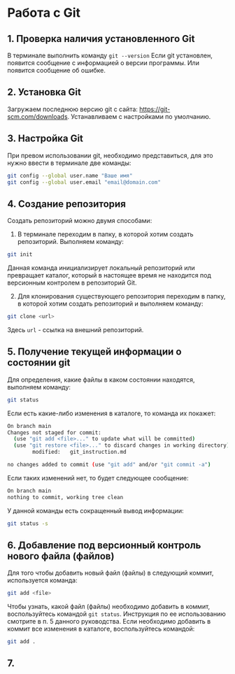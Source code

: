 # Работа с Git
## 1. Проверка наличия установленного Git
В терминале выполнить команду `git --version`
Если git установлен, появится сообщение с информацией о версии программы. Или появится сообщение об ошибке.

## 2. Установка Git
Загружаем последнюю версию git  с сайта:
https://git-scm.com/downloads.
Устанавливаем с настройками по умолчанию.

## 3. Настройка Git
При превом использовании git, необходимо представиться, для это нужно ввести в терминале две команды:
```bash
git config --global user.name "Ваше имя"
git config --global user.email "email@domain.com"
```

## 4. Создание репозитория
Создать репозиторий можно двумя способами:
1. В терминале переходим в папку, в которой хотим создать репозиторий. Выполняем команду:
```bash
git init
```
Данная команда инициализирует локальный репозиторий или превращает каталог, который в настоящее время не находится под версионным контролем в репозиторий Git.

2. Для клонирования существующего репозитория переходим в папку, в которой хотим создать репозиторий и выполняем команду:
```bash
git clone <url>
```
Здесь `url` - ссылка на внешний репозиторий.

## 5. Получение текущей информации о состоянии git
Для определения, какие файлы в каком состоянии находятся, выполняем команду:
```bash
git status
```
Если есть какие-либо изменения в каталоге, то команда их покажет:
```bash
On branch main
Changes not staged for commit:
  (use "git add <file>..." to update what will be committed)
  (use "git restore <file>..." to discard changes in working directory)
        modified:   git_instruction.md

no changes added to commit (use "git add" and/or "git commit -a")
```
Если таких изменений нет, то будет следующее сообщение:
```bash
On branch main
nothing to commit, working tree clean
```
У данной команды есть сокращенный вывод информации:
```bash
git status -s
```

## 6. Добавление под версионный контроль нового файла (файлов)
Для того чтобы добавить новый файл (файлы) в следующий коммит, используется команда:
```bash
git add <file>
```
Чтобы узнать, какой файл (файлы) необходимо добавить в коммит, воспользуйтесь командой `git status`. Инструкция по ее использованию смотрите в п. 5 данного руководства.
Если необходимо добавить в коммит все изменения в каталоге, воспользуйтесь командой:
```bash
git add .
```

## 7. 